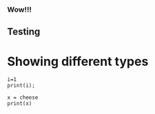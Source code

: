 ### Wow!!!
## Testing
# Showing different types
```{r engine = 'python', highlight=TRUE}
i=1
print(i);
```

```{python}
x = cheese
print(x)
```
